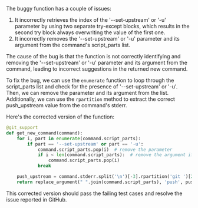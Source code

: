 The buggy function has a couple of issues:
1. It incorrectly retrieves the index of the '--set-upstream' or '-u' parameter by using two separate try-except blocks, which results in the second try block always overwriting the value of the first one.
2. It incorrectly removes the '--set-upstream' or '-u' parameter and its argument from the command's script_parts list.

The cause of the bug is that the function is not correctly identifying and removing the '--set-upstream' or '-u' parameter and its argument from the command, leading to incorrect suggestions in the returned new command.

To fix the bug, we can use the `enumerate` function to loop through the script_parts list and check for the presence of '--set-upstream' or '-u'. Then, we can remove the parameter and its argument from the list. Additionally, we can use the `rpartition` method to extract the correct push_upstream value from the command's stderr.

Here's the corrected version of the function:

```python
@git_support
def get_new_command(command):
    for i, part in enumerate(command.script_parts):
        if part == '--set-upstream' or part == '-u':
            command.script_parts.pop(i)  # remove the parameter
            if i < len(command.script_parts):  # remove the argument if present
                command.script_parts.pop(i)
            break

    push_upstream = command.stderr.split('\n')[-3].rpartition('git ')[2].strip()
    return replace_argument(" ".join(command.script_parts), 'push', push_upstream)
```

This corrected version should pass the failing test cases and resolve the issue reported in GitHub.